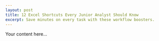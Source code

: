 ```yaml
---
layout: post
title: 12 Excel Shortcuts Every Junior Analyst Should Know
excerpt: Save minutes on every task with these workflow boosters.
---
```


Your content here…
